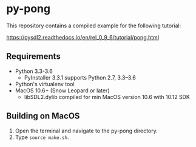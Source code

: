 # py-pong

This repository contains a compiled example for the following tutorial:

https://pysdl2.readthedocs.io/en/rel_0_9_6/tutorial/pong.html

## Requirements

- Python 3.3-3.6
  - PyInstaller 3.3.1 supports Python 2.7, 3.3–3.6
- Python's virtualenv tool
- MacOS 10.6+ (Snow Leopard or later)
  - libSDL2.dylib compiled for min MacOS version 10.6 with 10.12 SDK

## Building on MacOS

1. Open the terminal and navigate to the py-pong directory.
2. Type `source make.sh`.

